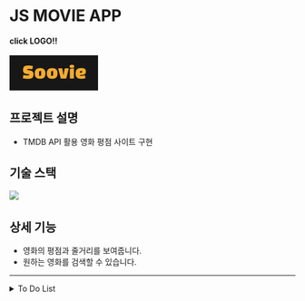 # JS MOVIE APP

**click LOGO!!**  
<br />
[![Logo_png](./logo.png)](https://choisooyoung-dev.github.io/soovie_app/)

## 프로젝트 설명

- TMDB API 활용 영화 평점 사이트 구현

## 기술 스택

<img src="https://img.shields.io/badge/JavaScript-FFCA28?style=for-the-badge&logo=JavaScript&logoColor=white">

## 상세 기능

- 영화의 평점과 줄거리를 보여줍니다.
- 원하는 영화를 검색할 수 있습니다.

<hr />

<details>
<summary>To Do List</summary>
<div markdown="1">

- [x] 검색기능
- [x] 검색 엔터로 가능하게
- [x] css 작업
- [x] api 연동
- [x] html
- [x] css flex
- [x] 웹폰트
- [x] bootstrap link
- [x] 자바스크립트 파일에서 api에서 받아온 정보들 올려주기
- [x] 모듈화, 파일 정리
- [x] let, const 사용
- [x] dom 제어 2개 사용 -> document.querySelector, addEventListener("click", (e) => {})
- [x] 배열메소드 2개 사용 -> forEach, filter
- [x] arrow function
- [x] 카드 클릭시 해당 카드 id 값 alert창 띄우기
- [x] footer, logo 링크 연결
- [x] footer email 아이콘 누르면 메일주소 복사, 복사완료 alert창 띄우기

</div>
</details>
